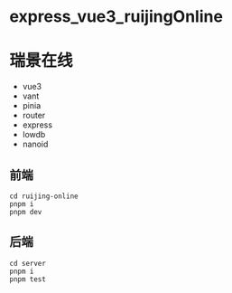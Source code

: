 # express_vue3_ruijingOnline
# 瑞景在线
- vue3
- vant
- pinia
- router
- express
- lowdb
- nanoid
## 前端
```shell
cd ruijing-online
pnpm i
pnpm dev
```
## 后端
```shell
cd server
pnpm i
pnpm test
```

